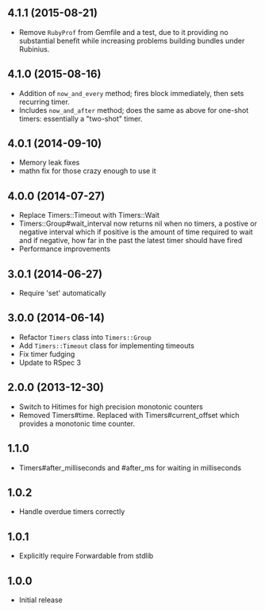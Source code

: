 4.1.1 (2015-08-21)
------------------
* Remove `RubyProf` from Gemfile and a test, due to it providing no substantial benefit while increasing problems building bundles under Rubinius.

4.1.0 (2015-08-16)
------------------
* Addition of `now_and_every` method; fires block immediately, then sets recurring timer.
* Includes `now_and_after` method; does the same as above for one-shot timers: essentially a "two-shot" timer.

4.0.1 (2014-09-10)
------------------
* Memory leak fixes
* mathn fix for those crazy enough to use it

4.0.0 (2014-07-27)
------------------
* Replace Timers::Timeout with Timers::Wait
* Timers::Group#wait_interval now returns nil when no timers, a postive or
  negative interval which if positive is the amount of time required to wait
  and if negative, how far in the past the latest timer should have fired
* Performance improvements

3.0.1 (2014-06-27)
------------------
* Require 'set' automatically

3.0.0 (2014-06-14)
------------------
* Refactor `Timers` class into `Timers::Group`
* Add `Timers::Timeout` class for implementing timeouts
* Fix timer fudging
* Update to RSpec 3

2.0.0 (2013-12-30)
------------------
* Switch to Hitimes for high precision monotonic counters
* Removed Timers#time. Replaced with Timers#current_offset which provides a
  monotonic time counter.

1.1.0
-----
* Timers#after_milliseconds and #after_ms for waiting in milliseconds

1.0.2
-----
* Handle overdue timers correctly

1.0.1
-----
* Explicitly require Forwardable from stdlib

1.0.0
-----
* Initial release
